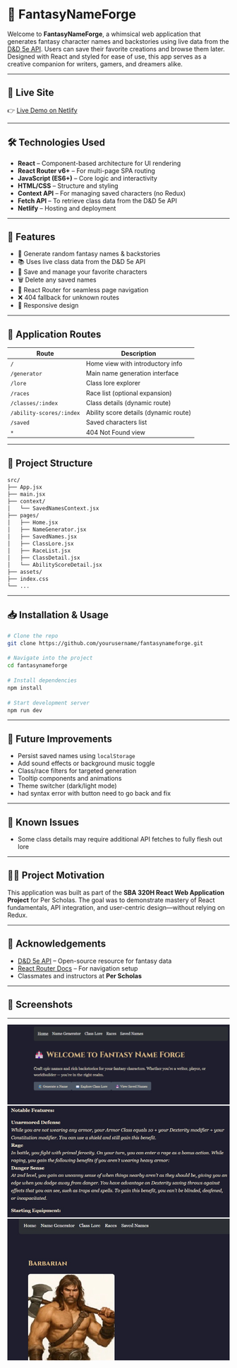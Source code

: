 # 🧝 FantasyNameForge

Welcome to **FantasyNameForge**, a whimsical web application that generates fantasy character names and backstories using live data from the [D&D 5e API](https://www.dnd5eapi.co/). Users can save their favorite creations and browse them later. Designed with React and styled for ease of use, this app serves as a creative companion for writers, gamers, and dreamers alike.

---

## 📌 Live Site

👉 [Live Demo on Netlify](https://your-netlify-deployment-url.netlify.app)

---

## 🛠 Technologies Used

- **React** – Component-based architecture for UI rendering
- **React Router v6+** – For multi-page SPA routing
- **JavaScript (ES6+)** – Core logic and interactivity
- **HTML/CSS** – Structure and styling
- **Context API** – For managing saved characters (no Redux)
- **Fetch API** – To retrieve class data from the D&D 5e API
- **Netlify** – Hosting and deployment

---

## 🚀 Features

- 🎲 Generate random fantasy names & backstories
- 📚 Uses live class data from the D&D 5e API
- 💾 Save and manage your favorite characters
- 🗑️ Delete any saved names
- 🔁 React Router for seamless page navigation
- ❌ 404 fallback for unknown routes
- 📱 Responsive design

---

## 🧭 Application Routes

| Route | Description |
|-------|-------------|
| `/` | Home view with introductory info |
| `/generator` | Main name generation interface |
| `/lore` | Class lore explorer |
| `/races` | Race list (optional expansion) |
| `/classes/:index` | Class details (dynamic route) |
| `/ability-scores/:index` | Ability score details (dynamic route) |
| `/saved` | Saved characters list |
| `*` | 404 Not Found view |

---

## 📂 Project Structure

```
src/
├── App.jsx
├── main.jsx
├── context/
│   └── SavedNamesContext.jsx
├── pages/
│   ├── Home.jsx
│   ├── NameGenerator.jsx
│   ├── SavedNames.jsx
│   ├── ClassLore.jsx
│   ├── RaceList.jsx
│   ├── ClassDetail.jsx
│   └── AbilityScoreDetail.jsx
├── assets/
├── index.css
└── ...
```

---

## 📥 Installation & Usage

```bash
# Clone the repo
git clone https://github.com/yourusername/fantasynameforge.git

# Navigate into the project
cd fantasynameforge

# Install dependencies
npm install

# Start development server
npm run dev
```

---

## 🧠 Future Improvements

- Persist saved names using `localStorage`
- Add sound effects or background music toggle
- Class/race filters for targeted generation
- Tooltip components and animations
- Theme switcher (dark/light mode)
- had syntax error with button need to go back and fix

---

## 🐛 Known Issues

- Some class details may require additional API fetches to fully flesh out lore
---

## 👨‍🏫 Project Motivation

This application was built as part of the **SBA 320H React Web Application Project** for Per Scholas. The goal was to demonstrate mastery of React fundamentals, API integration, and user-centric design—without relying on Redux.

---

## 🙏 Acknowledgements

- [D&D 5e API](https://www.dnd5eapi.co/) – Open-source resource for fantasy data
- [React Router Docs](https://reactrouter.com/) – For navigation setup
- Classmates and instructors at **Per Scholas**

---

## 📸 Screenshots


---
![title main](public/assets/images/main1.jpg)
![title main](public/assets/images/main3.jpg)
![title main](public/assets/images/main2.jpg)